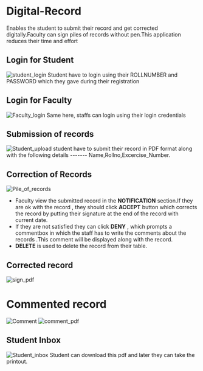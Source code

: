 # Digital-Record
Enables the student to submit their record and get corrected digitally.Faculty can sign piles of records without pen.This application reduces their time and effort


## Login for Student
![student_login](https://user-images.githubusercontent.com/34914655/58609407-155b8b80-82c5-11e9-8b7c-85cd2e289e3f.png)
Student have to login using their ROLLNUMBER and PASSWORD which they gave during their registration


## Login for Faculty
![Faculty_login](https://user-images.githubusercontent.com/34914655/58609484-5653a000-82c5-11e9-9716-3dcf4b6a213a.png)
Same here, staffs can login using their login credentials


## Submission of records
![Student_upload](https://user-images.githubusercontent.com/34914655/58609629-e4c82180-82c5-11e9-9366-cb30d4c7edcc.png)
student have to submit their record in PDF format along with the following details ------- Name,Rollno,Excercise_Number.

## Correction of Records
![Pile_of_records](https://user-images.githubusercontent.com/34914655/58609590-b34f5600-82c5-11e9-812b-26289485c6f7.png)
- Faculty view the submitted record in the **NOTIFICATION** section.If they are ok with the record , they should click **ACCEPT** button which corrects the record by putting their signature at the end of the record with current date.
- If they are not satisfied they can click **DENY** , which prompts a commentbox in which the staff has to write the comments about the records .This comment will be displayed along with the record.
- **DELETE** is used to delete the record from their table.

## Corrected record
![sign_pdf](https://user-images.githubusercontent.com/34914655/58610108-ef83b600-82c7-11e9-96a9-5a8daddbe2d9.png)

# Commented record
![Comment](https://user-images.githubusercontent.com/34914655/58610136-062a0d00-82c8-11e9-906f-bd23b4965b7b.png)
![comment_pdf](https://user-images.githubusercontent.com/34914655/58610141-088c6700-82c8-11e9-93ce-e375facacf92.png)

## Student Inbox
![Student_inbox](https://user-images.githubusercontent.com/34914655/58610220-50ab8980-82c8-11e9-9b8e-b6c9bb493735.png)
Student can download this pdf and later they can take the printout.


